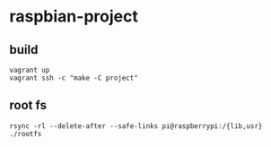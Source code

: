 # raspbian-project

## build

    vagrant up
    vagrant ssh -c "make -C project"

## root fs

    rsync -rl --delete-after --safe-links pi@raspberrypi:/{lib,usr} ./rootfs

